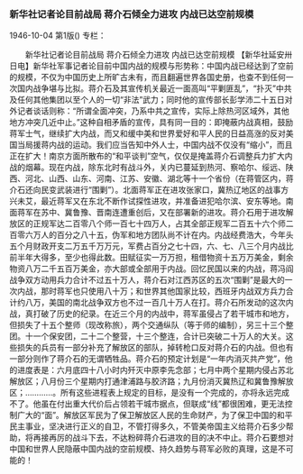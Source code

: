 ### 新华社记者论目前战局  蒋介石倾全力进攻  内战已达空前规模

1946-10-04
第1版()
专栏：

　　新华社记者论目前战局
    蒋介石倾全力进攻
    内战已达空前规模
    【新华社延安卅日电】新华社军事记者论目前中国内战的规模与形势称：中国内战已经达到了空前的规模，不仅为中国历史上所旷古未有，而且翻遍世界各国史册，也查不到任何一次国内战争堪与比拟。蒋介石及其宣传机关最近一面高叫“平剿匪乱”，“扑灭”中共及任何其他集团以至个人的一切“非法”武力；同时他的宣传部长彭学沛二十五日对外记者谈话则称：“所谓全面冲突，乃系中共之宣传，实际上除热河区域外，其他地方冲突几近中止。”这种自相矛盾的宣传，具有同一目的：即掩蔽内战真相，鼓励蒋军士气，继续扩大内战，而又和缓中美和世界爱好和平人民的日益高涨的反对美国当局援蒋内战的运动。我们应当告知中外人士，中国内战不仅没有“缩小”，而且正在扩大！南京方面所散布的“和平谈判”空气，仅仅是掩盖蒋介石调整兵力扩大内战的烟幕。现在内战，除东北时有战斗外，关内已蔓延到热河、察哈尔、绥远、陕西、河北、山西、山东、河南、江苏、安徽、湖北等十一个省份（在蒋管区内，蒋介石还向民变武装进行“围剿”）。北面蒋军正在进攻张家口，冀热辽地区的战事方兴未艾，最近蒋军又在东北不断作试探性进攻，并准备进犯哈尔滨、安东等地。南面蒋军在苏中、冀鲁豫、晋南连遭重创后，又在部署新的进攻。蒋介石用于进攻解放区的正规军达二百零八个师一百七十四万人，占其全部正规军二百五十六个师二百零六万人的百分之八十五，伪军和地方团队尚不计在内。内战经费浩大，今年头五个月财政开支二万五千万万元，军费占百分之七十四，六、七、八三个月内战比前半年大得多，至少也得此数。田赋征实一万万担，租借物资十五万万美金，剩余物资八万二千五百万美金，亦大部或全部用于内战。回忆民国以来的内战，蒋冯阎战争双方动用兵力合计不过五十万人，蒋介石对江西苏区的五次“围剿”是最大的一次内战，那时蒋军也只使用八十万；和世界其他国家比较，西班牙内战双方兵力合计约八万，美国的南北战争双方也不过一百几十万人在打。蒋介石所发动的这次内战，真打破了历史的纪录。在近三个月的内战中，蒋军虽侵占了若干城市和地方，但损失了十五个整师（现改称旅），两个交通纵队（等于师的编制），另三十三个整团。十一个保安团，二十二个整营，十三个整连，合计已突破二十万人的大关。这些损失的兵员有一部分补充了解放区的部队，掉转枪口反对蒋介石的内战。但也有一部分则作了蒋介石的无谓牺牲品。蒋介石的预定计划是“一年内消灭共产党”，他的进度表是：六月底四十八小时内歼灭中原李先念部；七月中两个星期内侵占苏北解放区；八月份三个星期内打通津浦路与胶济路；九月份消灭冀热辽和冀鲁豫解放区；…………。所有这些进程表上规定的目标，是没有一个完成的，亦将永远完成不了。他虽在付出重大代价后占领若干城市据点，但联成“线”都很困难，更无法控制广大的“面”。解放区军民为了保卫解放区人民的生命财产，为了保卫中国的和平民主事业，坚决进行正义的自卫，不管打得多久，不管美帝国主义给蒋介石多少帮助，将再接再厉的战斗下去，不达粉碎蒋介石进攻的目的决不中止。蒋介石要想对中国和世界人民隐蔽中国内战的空前规模、持久趋势与蒋军必败的真理，这是不可能的！
